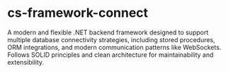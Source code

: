 # cs-framework-connect
A modern and flexible .NET backend framework designed to support multiple database connectivity strategies, including stored procedures, ORM integrations, and modern communication patterns like WebSockets. Follows SOLID principles and clean architecture for maintainability and extensibility.
